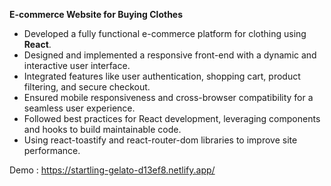 **E-commerce Website for Buying Clothes**  
- Developed a fully functional e-commerce platform for clothing using **React**.  
- Designed and implemented a responsive front-end with a dynamic and interactive user interface.  
- Integrated features like user authentication, shopping cart, product filtering, and secure checkout.  
- Ensured mobile responsiveness and cross-browser compatibility for a seamless user experience.  
- Followed best practices for React development, leveraging components and hooks to build maintainable code.
- Using react-toastify and react-router-dom libraries to improve site performance.

Demo : https://startling-gelato-d13ef8.netlify.app/

